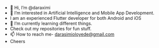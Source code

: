 - 👋 Hi, I’m @daraximi
- 👀 I’m interested in Artificial Intelligence and Mobile App Development.
- I am an experienced Flutter developer for both Android and iOS
- 🌱 I’m currently learning different things.
-  Check out my repositories for fun stuff.
- 📫 How to reach me- darasimioloyede@gmail.com
- Cheers

<!---
daraximi/daraximi is a ✨ special ✨ repository because its `README.md` (this file) appears on your GitHub profile.
You can click the Preview link to take a look at your changes.
--->
